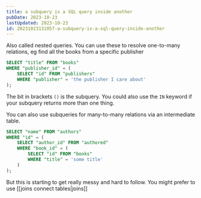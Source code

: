```yaml
---
title: a subquery is a SQL query inside another
pubDate: 2023-10-23
lastUpdated: 2023-10-23
id: 20231023131057-a-subquery-is-a-sql-query-inside-another
---
```


Also called nested queries. You can use these to resolve one-to-many relations, eg find all the books from a specific publisher

```sql
SELECT "title" FROM "books"
WHERE "publisher_id" = (
	SELECT "id" FROM "publishers"
	WHERE "publisher" = 'the publisher I care about'
);
```

The bit in brackets `()` is the subquery. You could also use the `IN` keyword if your subquery returns more than one thing.

You can also use subqueries for many-to-many relations via an intermediate table.

```sql
SELECT "name" FROM "authors"
WHERE "id" = (
	SELECT "author_id" FROM "authored"
	WHERE "book_id" = (
		SELECT "id" FROM "books"
		WHERE "title" = 'some title'
	)
);
```

But this is starting to get really messy and hard to follow. You might prefer to use [[joins connect tables|joins]]
